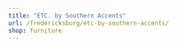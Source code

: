 ```yaml
---
title: "ETC. by Southern Accents"
url: /fredericksburg/etc-by-southern-accents/
shop: furniture
---
```

